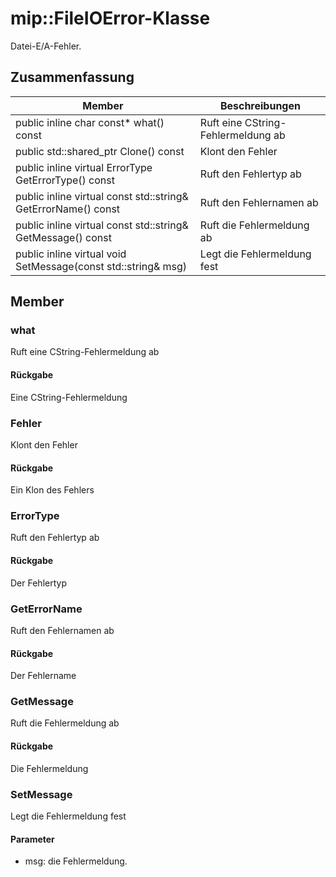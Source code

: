 # <a name="class-mipfileioerror"></a>mip::FileIOError-Klasse 
Datei-E/A-Fehler.
  
## <a name="summary"></a>Zusammenfassung
 Member                        | Beschreibungen                                
--------------------------------|---------------------------------------------
public inline char const* what() const  |  Ruft eine CString-Fehlermeldung ab
public std::shared_ptr<Error> Clone() const  |  Klont den Fehler
public inline virtual ErrorType GetErrorType() const  |  Ruft den Fehlertyp ab
public inline virtual const std::string& GetErrorName() const  |  Ruft den Fehlernamen ab
public inline virtual const std::string& GetMessage() const  |  Ruft die Fehlermeldung ab
public inline virtual void SetMessage(const std::string& msg)  |  Legt die Fehlermeldung fest
  
## <a name="members"></a>Member
  
### <a name="what"></a>what
Ruft eine CString-Fehlermeldung ab
  
#### <a name="returns"></a>Rückgabe
Eine CString-Fehlermeldung
  
### <a name="error"></a>Fehler
Klont den Fehler
  
#### <a name="returns"></a>Rückgabe
Ein Klon des Fehlers
  
### <a name="errortype"></a>ErrorType
Ruft den Fehlertyp ab
  
#### <a name="returns"></a>Rückgabe
Der Fehlertyp
  
### <a name="geterrorname"></a>GetErrorName
Ruft den Fehlernamen ab
  
#### <a name="returns"></a>Rückgabe
Der Fehlername
  
### <a name="getmessage"></a>GetMessage
Ruft die Fehlermeldung ab
  
#### <a name="returns"></a>Rückgabe
Die Fehlermeldung
  
### <a name="setmessage"></a>SetMessage
Legt die Fehlermeldung fest
  
#### <a name="parameters"></a>Parameter
* msg: die Fehlermeldung.